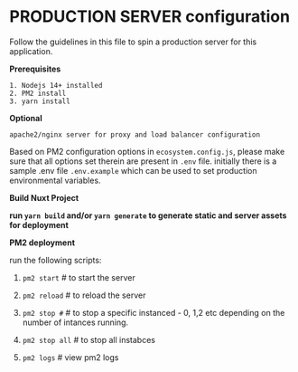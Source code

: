 # PRODUCTION SERVER configuration

Follow the guidelines in this file to spin a production server for this application.

__Prerequisites__

    1. Nodejs 14+ installed
    2. PM2 install
    3. yarn install


__Optional__

    apache2/nginx server for proxy and load balancer configuration

Based on PM2 configuration options in `ecosystem.config.js`,
please make sure that all options set therein are present in `.env` file.
initially there is a sample .env file `.env.example` which can be used to set production environmental variables.


__Build Nuxt Project__ 

**run `yarn build` and/or `yarn generate` to generate static and server assets for deployment**

__PM2 deployment__

run the following scripts:
    
    
1. `pm2 start` # to start the server
   
2. `pm2 reload` # to reload the server

3. `pm2 stop #` # to stop a specific instanced - 0, 1,2 etc depending on the number of intances running.

4. `pm2 stop all` # to stop all instabces

5. `pm2 logs` # view pm2 logs

